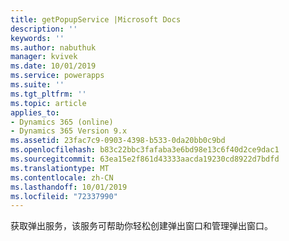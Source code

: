 ```yaml
---
title: getPopupService |Microsoft Docs
description: ''
keywords: ''
ms.author: nabuthuk
manager: kvivek
ms.date: 10/01/2019
ms.service: powerapps
ms.suite: ''
ms.tgt_pltfrm: ''
ms.topic: article
applies_to:
- Dynamics 365 (online)
- Dynamics 365 Version 9.x
ms.assetid: 23fac7c9-0903-4398-b533-0da20bb0c9bd
ms.openlocfilehash: b83c22bbc3fafaba3e6bd98e13c6f40d2ce9dac1
ms.sourcegitcommit: 63ea15e2f861d43333aacda19230cd8922d7bdfd
ms.translationtype: MT
ms.contentlocale: zh-CN
ms.lasthandoff: 10/01/2019
ms.locfileid: "72337990"
---
```

获取弹出服务，该服务可帮助你轻松创建弹出窗口和管理弹出窗口。
